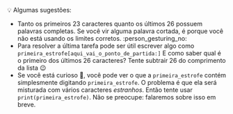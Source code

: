 :bulb: Algumas sugestões:

* Tanto os primeiros 23 caracteres quanto os últimos 26 possuem palavras completas. Se você vir alguma palavra cortada, é porque você não está usando os limites corretos. :person_gesturing_no:
* Para resolver a última tarefa pode ser útil escrever algo como `primeira_estrofe[aqui_vai_o_ponto_de_partida:]` E como saber qual é o primeiro dos últimos 26 caracteres? Tente subtrair 26 do comprimento da lista :wink:
* Se você está curioso :honeybee:, você pode ver o que a `primeira_estrofe` contém simplesmente digitando `primeira_estrofe`. O problema é que ela será misturada com vários caracteres _estranhos_. Então tente usar `print(primeira_estrofe)`. Não se preocupe: falaremos sobre isso em breve.

